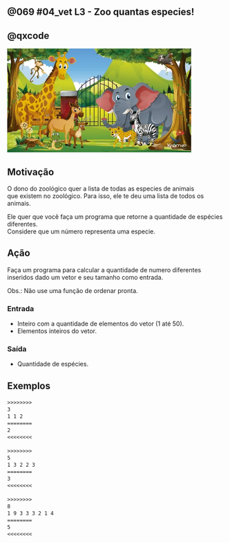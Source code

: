 ## @069 #04_vet L3 - Zoo quantas especies!
## @qxcode

![](capa.jpg)

## Motivação

O dono do zoológico quer a lista de todas as especies de animais  
que existem no zoológico. Para isso, ele te deu uma lista de todos os animais.

Ele quer que você faça um programa que retorne a quantidade de espécies diferentes.  
Considere que um número representa uma especie.

## Ação

Faça um programa para calcular a quantidade de numero diferentes inseridos dado um vetor e seu tamanho como entrada.

Obs.: Não use uma função de ordenar pronta.  

### Entrada

*   Inteiro com a quantidade de elementos do vetor (1 até 50).
*   Elementos inteiros do vetor.  

### Saída

*   Quantidade de espécies.

## Exemplos

```
>>>>>>>>
3
1 1 2
========
2
<<<<<<<<

>>>>>>>>
5
1 3 2 2 3
========
3
<<<<<<<<

>>>>>>>>
8
1 9 3 3 3 2 1 4
========
5
<<<<<<<<
```

#

<!---
>>>>>>>> 01
5
3 5 2 2 2
========
3
<<<<<<<<

>>>>>>>> 02
7
1 3 5 5 3 1 1
========
3
<<<<<<<<

>>>>>>>> 03
6
9 8 7 6 6 9
========
4
<<<<<<<<
--->